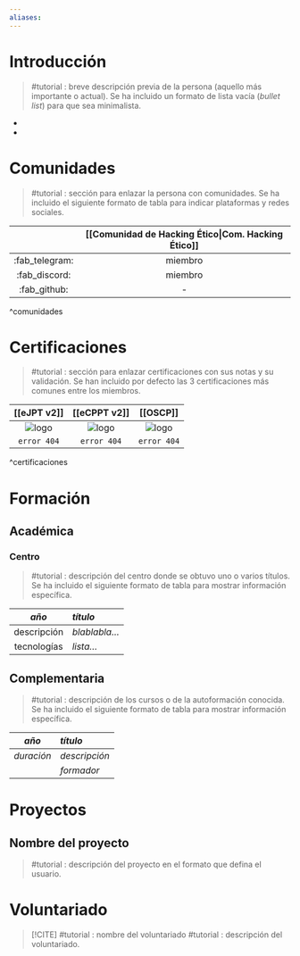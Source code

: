 ```yaml
---
aliases:
---
```

# Introducción

> #tutorial : breve descripción previa de la persona (aquello más importante o actual).
> Se ha incluido un formato de lista vacía (*bullet list*) para que sea minimalista.

- 
- 

# Comunidades

> #tutorial : sección para enlazar la persona con comunidades.
> Se ha incluido el siguiente formato de tabla para indicar plataformas y redes sociales.

|                | [[Comunidad de Hacking Ético\|Com. Hacking Ético]] |
|:--------------:|:--------------------------------------------------:|
| :fab_telegram: |                      miembro                       |
| :fab_discord:  |                      miembro                       |
|  :fab_github:  |                         -                          |
^comunidades
# Certificaciones

> #tutorial : sección para enlazar certificaciones con sus notas y su validación.
> Se han incluido por defecto las 3 certificaciones más comunes entre los miembros.

|                                [[eJPT v2]]                                 |                                [[eCPPT v2]]                                 |                                                                                                        [[OSCP]]                                                                                                         |
|:-----------------------------------------------------------------------:|:------------------------------------------------------------------------:|:-----------------------------------------------------------------------------------------------------------------------------------------------------------------------------------------------------------------------:|
| ![logo](https://security.ine.com/wp-content/uploads/2023/08/eJPT-1.png) | ![logo](https://security.ine.com/wp-content/uploads/2023/08/eCPPT-1.png) | ![logo](https://imgs.search.brave.com/AcN1pFyBr8FmHczlBzMDXhLmj8fT2o7BMHULZADlQbk/rs:fit:860:0:0/g:ce/aHR0cHM6Ly9pbWFn/ZXMuY3JlZGx5LmNv/bS9pbWFnZXMvZWM4/MTEzNGQtZTgwYi00/ZWI1LWFlMDctMGVi/OGUxYTYwZmNkL2lt/YWdlLnBuZw) |
|                               `error 404`                               |                               `error 404`                                |                                                                                                       `error 404`                                                                                                       |
^certificaciones

# Formación

## Académica

### Centro

> #tutorial : descripción del centro donde se obtuvo uno o varios títulos.
> Se ha incluido el siguiente formato de tabla para mostrar información específica.

|     *año*     | *título*     |
|:-----------:|:---------- |
| descripción | *blablabla…* |
| tecnologías | *lista…*     |

## Complementaria

> #tutorial : descripción de los cursos o de la autoformación conocida.
> Se ha incluido el siguiente formato de tabla para mostrar información específica.

|   *año*    | *título*      |
|:--------:|:----------- |
| *duración* | *descripción* |
|          | *formador*    |

# Proyectos

## Nombre del proyecto

> #tutorial : descripción del proyecto en el formato que defina el usuario.

# Voluntariado

> [!CITE] #tutorial : nombre del voluntariado
> #tutorial : descripción del voluntariado.
